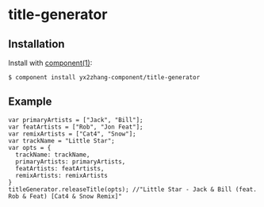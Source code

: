 title-generator
===============

## Installation

  Install with [component(1)](http://component.io):

    $ component install yx2zhang-component/title-generator

## Example

```
var primaryArtists = ["Jack", "Bill"];
var featArtists = ["Rob", "Jon Feat"];
var remixArtists = ["Cat4", "Snow"];
var trackName = "Little Star";
var opts = {
  trackName: trackName,
  primaryArtists: primaryArtists,
  featArtists: featArtists,
  remixArtists: remixArtists 
}
titleGenerator.releaseTitle(opts); //"Little Star - Jack & Bill (feat. Rob & Feat) [Cat4 & Snow Remix]"

```
